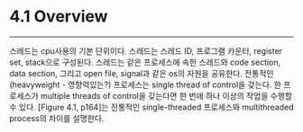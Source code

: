 # 4.1 Overview
---
스레드는 cpu사용의 기본 단위이다. 스레드는 스레드 ID, 프로그램 카운터, register set, stack으로 구성된다. 스레드는 같은 프로세스에 속한 스레드와 code section, data section, 그리고 open file, signal과 같은 os의 자원을 공유한다. 전통적인(heavyweight - 영향력있는?) 프로세스는 single thread of control을 갖는다. 한 프로세스가 multiple threads of control을 갖는다면 한 번에 하나 이상의 작업을 수행할 수 있다. [Figure 4.1, p164]는 전통적인 single-threaded 프로세스와 multithreaded process의 차이를 설명한다.

